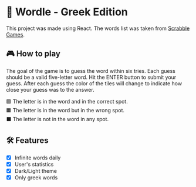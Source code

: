 # :game_die: Wordle - Greek Edition

This project was made using React. The words list was taken from [Scrabble Games](https://sites.google.com/site/dimizaro/lexiko/lexeis5grammaton).

## :video_game: How to play

The goal of the game is to guess the word within six tries. Each guess should be a valid five-letter word. Hit the ENTER button to submit your guess. After each guess the color of the tiles will change to indicate how close your guess was to the answer.

🟩 The letter is in the word and in the correct spot. <br />
🟧 The letter is in the word but in the wrong spot. <br />
⬛ The letter is not in the word in any spot. <br />

## :hammer_and_wrench: Features

- [x] Infinite words daily <br />
- [x] User's statistics <br />
- [x] Dark/Light theme <br />
- [x] Only greek words <br />
